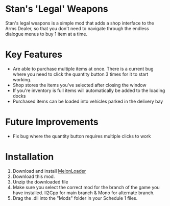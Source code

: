 # Stan's 'Legal' Weapons
Stan's legal weapons is a simple mod that adds a shop interface to the Arms Dealer, so that you don't need to navigate through the endless dialogue menus to buy 1 item at a time.

# Key Features
- Are able to purchase multiple items at once. There is a current bug where you need to click the quantity button 3 times for it to start working.
- Shop stores the items you've selected after closing the window
- If you're inventory is full items will automatically be added to the loading docks
- Purchased items can be loaded into vehicles parked in the delivery bay

# Future Improvements
- Fix bug where the quantity button requires multiple clicks to work

# Installation
1. Download and install [MelonLoader](https://github.com/LavaGang/MelonLoader/releases)
1. Download this mod.
1. Unzip the downloaded file
1. Make sure you select the correct mod for the branch of the game you have installed. Il2Cpp for main branch & Mono for alternate branch.
1. Drag the .dll into the "Mods" folder in your Schedule 1 files.